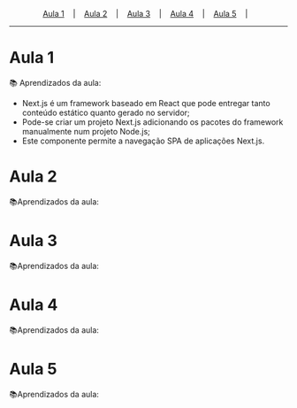 <p align="center">
  <a href="#aula-1">Aula 1</a> &nbsp;&nbsp;&nbsp;|&nbsp;&nbsp;&nbsp;
  <a href="#aula-2">Aula 2</a> &nbsp;&nbsp;&nbsp;|&nbsp;&nbsp;&nbsp;
  <a href="#aula-3">Aula 3</a> &nbsp;&nbsp;&nbsp;|&nbsp;&nbsp;&nbsp;
  <a href="#aula-4">Aula 4</a> &nbsp;&nbsp;&nbsp;|&nbsp;&nbsp;&nbsp;
  <a href="#aula-5">Aula 5</a> &nbsp;&nbsp;&nbsp;|&nbsp;&nbsp;&nbsp;
</p>

---

# Aula 1
:books: Aprendizados da aula:
<ul>
  <li>Next.js é um framework baseado em React que pode entregar tanto conteúdo estático quanto gerado no servidor;</li>
  <li>Pode-se criar um projeto Next.js adicionando os pacotes do framework manualmente num projeto Node.js;</li>
  <li>Este componente permite a navegação SPA de aplicações Next.js.</li>
</ul>

# Aula 2
:books:Aprendizados da aula:


# Aula 3
:books:Aprendizados da aula:


# Aula 4
:books:Aprendizados da aula:


# Aula 5
:books:Aprendizados da aula:
